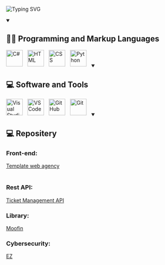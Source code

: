 <p align="left">
    <img alt="Typing SVG" src="https://readme-typing-svg.demolab.com?font=Fira+Code&weight=600&duration=2000&pause=250&color=F76F18&random=true&width=435&height=30&lines=Hi!;My+name+is+Francesco!;Welcome+to+my+GitHub+profile!" />
</p>
<details open>
   <summary>
    <h2>👨‍💻 Programming and Markup Languages</h2>
</summary>
<p align="left">
    <img align="left" alt="C#" width="45px" style="padding-right:10px;" src="https://cdn.jsdelivr.net/gh/devicons/devicon@latest/icons/csharp/csharp-original.svg" />
    <img align="left" alt="HTML" width="45px" style="padding-right:10px;" src="https://cdn.jsdelivr.net/gh/devicons/devicon@latest/icons/html5/html5-original.svg" />
    <img align="left" alt="CSS" width="45px" style="padding-right:10px;" src="https://cdn.jsdelivr.net/gh/devicons/devicon@latest/icons/css3/css3-original.svg" />
    <img align="left" alt="Python" width="45px" style="padding-right:10px;" src="https://cdn.jsdelivr.net/gh/devicons/devicon@latest/icons/python/python-original.svg" />
</p>
<br>

</details>
<br>

<details open>
    <summary>
        <h2>💻 Software and Tools</h2>
    </summary>
    <p align="left">
        <img align="left" alt="Visual Studio" width="45px" style="padding-right:10px;" src="https://cdn.jsdelivr.net/gh/devicons/devicon@latest/icons/visualstudio/visualstudio-plain.svg" />
        <img align="left" alt="VSCode" width="45px" style="padding-right:10px;" src="https://cdn.jsdelivr.net/gh/devicons/devicon@latest/icons/vscode/vscode-original.svg" />
        <img align="left" alt="GitHub" width="45px" style="padding-right:10px;" src="https://cdn.jsdelivr.net/gh/devicons/devicon@latest/icons/github/github-original.svg" />
        <img align="left" alt="Git" width="45px" style="padding-right:10px;" src="https://cdn.jsdelivr.net/gh/devicons/devicon@latest/icons/git/git-original.svg" />
    </p>
    <br>
</details>
<br>
<details open>
    <summary>
        <h2>💻 Repositery</h2>
    </summary>
    <p align="left">
        <h3>Front-end:</h3>
        <a href="https://github.com/iamkhin-dev/TemplateStart-up" target="_blank">Template web agency</a><br>
        <br>
        <h3>Rest API:</h3>
        <a href="https://github.com/iamkhin-dev/TicketManagementAPI" target="_blank">Ticket Management API</a>
        <br>
        <h3>Library:</h3>
        <a href="https://github.com/iamkhin-dev/Moofin" target="_blank">Moofin</a>
        <br>
        <h3>Cybersecurity:</h3>
        <a href="https://github.com/iamkhin-dev/EZ" target="_blank">EZ</a>
    </p>
    <br>
</details>

